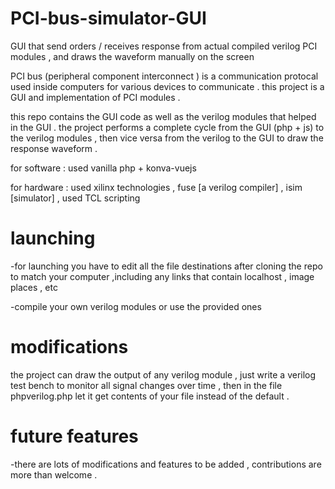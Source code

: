 # PCI-bus-simulator-GUI
GUI that send orders / receives response from actual compiled verilog PCI modules , and draws the waveform manually on the screen  

PCI bus (peripheral component interconnect ) is a communication protocal used inside computers for various devices to communicate .
this project is a GUI and implementation of PCI modules .


this repo contains the GUI code as well as the verilog modules that helped in the GUI . 
the project performs a complete cycle from the GUI (php + js) to the verilog modules , then vice versa from the verilog to the GUI to 
draw the response waveform . 

for software : used vanilla php + konva-vuejs 

for hardware : used  xilinx technologies , fuse [a verilog compiler] , 
               isim [simulator] , used TCL scripting
               

# launching 
-for launching you have to edit all the file destinations after cloning the repo to match your computer 
,including any links that contain localhost , image places , etc

-compile your own verilog modules or use the provided ones


# modifications 
the project can draw the output of any verilog module , just write a verilog test bench to monitor all signal changes over time , 
then in the file phpverilog.php let it get contents of your file instead of the default .



# future features
-there are lots of modifications and features to be added , contributions are more than welcome .

